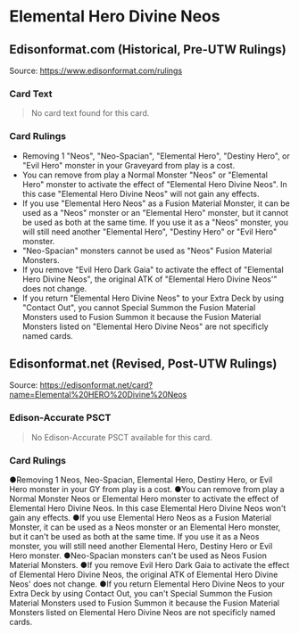 # Elemental Hero Divine Neos

## Edisonformat.com (Historical, Pre-UTW Rulings)

Source: https://www.edisonformat.com/rulings

### Card Text

> No card text found for this card.

### Card Rulings

*   Removing 1 "Neos", "Neo-Spacian", "Elemental Hero", "Destiny Hero", or "Evil Hero" monster in your Graveyard from play is a cost.
*   You can remove from play a Normal Monster "Neos" or "Elemental Hero" monster to activate the effect of "Elemental Hero Divine Neos". In this case "Elemental Hero Divine Neos" will not gain any effects.
*   If you use "Elemental Hero Neos" as a Fusion Material Monster, it can be used as a "Neos" monster or an "Elemental Hero" monster, but it cannot be used as both at the same time. If you use it as a "Neos" monster, you will still need another "Elemental Hero", "Destiny Hero" or "Evil Hero" monster.
*   "Neo-Spacian" monsters cannot be used as "Neos" Fusion Material Monsters.
*   If you remove "Evil Hero Dark Gaia" to activate the effect of "Elemental Hero Divine Neos", the original ATK of "Elemental Hero Divine Neos'" does not change.
*   If you return "Elemental Hero Divine Neos" to your Extra Deck by using "Contact Out", you cannot Special Summon the Fusion Material Monsters used to Fusion Summon it because the Fusion Material Monsters listed on "Elemental Hero Divine Neos" are not specificly named cards.

## Edisonformat.net (Revised, Post-UTW Rulings)

Source: https://edisonformat.net/card?name=Elemental%20HERO%20Divine%20Neos

### Edison-Accurate PSCT

> No Edison-Accurate PSCT available for this card.

### Card Rulings

●Removing 1 Neos, Neo-Spacian, Elemental Hero, Destiny Hero, or Evil Hero monster in your GY from play is a cost.
●You can remove from play a Normal Monster Neos or Elemental Hero monster to activate the effect of Elemental Hero Divine Neos. In this case Elemental Hero Divine Neos won't gain any effects.
●If you use Elemental Hero Neos as a Fusion Material Monster, it can be used as a Neos monster or an Elemental Hero monster, but it can't be used as both at the same time. If you use it as a Neos monster, you will still need another Elemental Hero, Destiny Hero or Evil Hero monster.
●Neo-Spacian monsters can't be used as Neos Fusion Material Monsters.
●If you remove Evil Hero Dark Gaia to activate the effect of Elemental Hero Divine Neos, the original ATK of Elemental Hero Divine Neos' does not change.
●If you return Elemental Hero Divine Neos to your Extra Deck by using Contact Out, you can't Special Summon the Fusion Material Monsters used to Fusion Summon it because the Fusion Material Monsters listed on Elemental Hero Divine Neos are not specificly named cards.
            